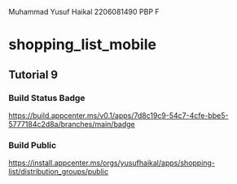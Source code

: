 Muhammad Yusuf Haikal
2206081490
PBP F

# shopping_list_mobile

## Tutorial 9

### Build Status Badge
https://build.appcenter.ms/v0.1/apps/7d8c19c9-54c7-4cfe-bbe5-5777184c2d8a/branches/main/badge

### Build Public
https://install.appcenter.ms/orgs/yusufhaikal/apps/shopping-list/distribution_groups/public
